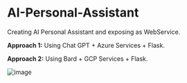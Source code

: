 # AI-Personal-Assistant
Creating AI Personal Assistant and exposing as WebService.

**Approach 1:** Using Chat GPT + Azure Services + Flask.

**Approach 2:** Using Bard + GCP Services + Flask.

![image](https://github.com/AvinashReddySankati/AI-Personal-Assistant/assets/40313560/2f51ccba-f43a-4289-8e43-b4c1770b3dbc)

